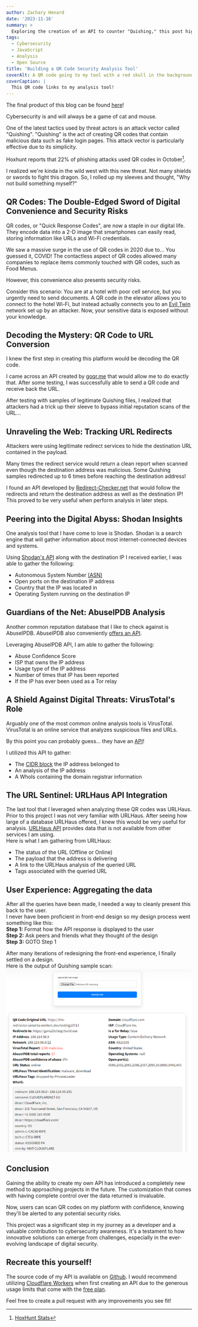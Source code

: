 ```yaml
---
author: Zachary Henard
date: '2023-11-16'
summary: >
  Exploring the creation of an API to counter "Quishing," this post highlights the use of advanced tools for analyzing and mitigating threats from malicious QR codes.
tags:
  - Cybersecurity
  - JavaScript
  - Analysis
  - Open Source
title: 'Building a QR Code Security Analysis Tool'
coverAlt: A QR code going to my tool with a red skull in the background
coverCaption: |
  This QR code links to my analysis tool!
---
```

The final product of this blog can be found [here](https://henard.tech/QRcode-decode.html)!  
  

Cybersecurity is and will always be a game of cat and mouse.  
  
One of the latest tactics used by threat actors is an attack vector called "Quishing". 
"Quishing" is the act of creating QR codes that contain malicious data such as fake login pages. 
This attack vector is particularly effective due to its simplicity.  
  
Hoxhunt reports that 22% of phishing attacks used QR codes in October[^HoxHunt].  
  
I realized we're kinda in the wild west with this new threat. Not many shields or swords to fight this dragon. So, I rolled up my sleeves and thought, "Why not build something myself?"

## QR Codes: The Double-Edged Sword of Digital Convenience and Security Risks

QR codes, or "Quick Response Codes", are now a staple in our digital life. 
They encode data into a 2-D image that smartphones can easily read, storing information like URLs and Wi-Fi credentials.
    
We saw a massive surge in the use of QR codes in 2020 due to... You guessed it, COVID!
The contactless aspect of QR codes allowed many companies to replace items commonly touched with QR codes, such as Food Menus.  

However, this convenience also presents security risks.  
  
Consider this scenario: You are at a hotel with poor cell service, but you urgently need to send documents. 
A QR code in the elevator allows you to connect to the hotel Wi-Fi, but instead actually connects you to an [Evil Twin](https://usa.kaspersky.com/resource-center/preemptive-safety/evil-twin-attacks) network set up by an attacker. 
Now, your sensitive data is exposed without your knowledge.  

## Decoding the Mystery: QR Code to URL Conversion

I knew the first step in creating this platform would be decoding the QR code.  
  
I came across an API created by [goqr.me](https://goqr.me/api/doc/) that would allow me to do exactly that. 
After some testing, I was successfully able to send a QR code and receive back the URL. 
    
After testing with samples of legitimate Quishing files, I realized that attackers had a trick up their sleeve to bypass initial reputation scans of the URL...  

## Unraveling the Web: Tracking URL Redirects

Attackers were using legitimate redirect services to hide the destination URL contained in the payload.  
  
Many times the redirect service would return a clean report when scanned even though the destination address was malicious. 
Some Quishing samples redirected up to 6 times before reaching the destination address! 
  
I found an API developed by [Redirect-Checker.net](https://api.redirect-checker.net) that would follow the redirects and return the destination address as well as the destination IP!  
This proved to be very useful when perform analysis in later steps.

## Peering into the Digital Abyss: Shodan Insights
One analysis tool that I have come to love is Shodan. 
Shodan is a search engine that will gather information about most internet-connected devices and systems. 
  
Using [Shodan's API](https://developer.shodan.io/api) along with the destination IP I received earlier, I was able to gather the following: 
- Autonomous System Number [(ASN)](https://csrc.nist.gov/glossary/term/autonomous_system_number)
- Open ports on the destination IP address
- Country that the IP was located in
- Operating System running on the destination IP

## Guardians of the Net: AbuseIPDB Analysis
Another common reputation database that I like to check against is AbuseIPDB. 
AbuseIPDB also conveniently [offers an API](https://www.abuseipdb.com/api.html).  
    
Leveraging AbuseIPDB API, I am able to gather the following:
- Abuse Confidence Score
- ISP that owns the IP address
- Usage type of the IP address
- Number of times that IP has been reported
- If the IP has ever been used as a Tor relay  

## A Shield Against Digital Threats: VirusTotal's Role
Arguably one of the most common online analysis tools is VirusTotal.
VirusTotal is an online service that analyzes suspicious files and URLs. 
  
By this point you can probably guess... they have an [API](https://docs.virustotal.com/reference/overview)!  
  
I utilized this API to gather: 
- The [CIDR block](https://aws.amazon.com/what-is/cidr/#:~:text=A%20CIDR%20block%20is%20a,regional%20internet%20registries%20(RIR).) the IP address belonged to
- An analysis of the IP address
- A WhoIs containing the domain registrar information  

## The URL Sentinel: URLHaus API Integration
The last tool that I leveraged when analyzing these QR codes was URLHaus.  
Prior to this project I was not very familiar with URLHaus. 
After seeing how large of a database URLHaus offered, I knew this would be very useful for analysis. 
[URLHaus API](https://urlhaus-api.abuse.ch/#urlinfo) provides data that is not available from other services I am using.  
Here is what I am gathering from URLHaus: 
- The status of the URL (Offline or Online)
- The payload that the address is delivering
- A link to the URLHaus analysis of the queried URL
- Tags associated with the queried URL

## User Experience: Aggregating the data
After all the queries have been made, I needed a way to cleanly present this back to the user.  
I never have been proficient in front-end design so my design process went something like this:  
__Step 1:__ Format how the API response is displayed to the user  
__Step 2:__ Ask peers and friends what they thought of the design  
__Step 3:__ GOTO Step 1  

After many iterations of redesigning the front-end experience, I finally settled on a design.  
Here is the output of Quishing sample scan:  
![QR Scan](QR-CodeScan.png)

## Conclusion
Gaining the ability to create my own API has introduced a completely new method to approaching projects in the future. 
The customization that comes with having complete control over the data returned is invaluable.  
  
Now, users can scan QR codes on my platform with confidence, knowing they'll be alerted to any potential security risks.

This project was a significant step in my journey as a developer and a valuable contribution to cybersecurity awareness. It's a testament to how innovative solutions can emerge from challenges, especially in the ever-evolving landscape of digital security.  

## Recreate this yourself!
The source code of my API is available on [Github](https://github.com/zdhenard42/QR-Analysis-API). 
I would recommend utilizing [Cloudflare Workers](https://developers.cloudflare.com/workers/) when first creating an API due to the generous usage limits that come with the [free plan](https://developers.cloudflare.com/workers/platform/pricing/#workers).  
  
Feel free to create a pull request with any improvements you see fit! 


[^HoxHunt]: [HoxHunt Stats](https://www.hoxhunt.com/blog/insights-hoxhunt-cybersecurity-human-risk-benchmark-challenge#:~:text=22%25%20of%20phishing%20attacks%20used%20QR%20codes%20in%20October,-While%20a%20decent&text=We've%20compiled%20a%20significant,first%20weeks%20of%20October%202023.)